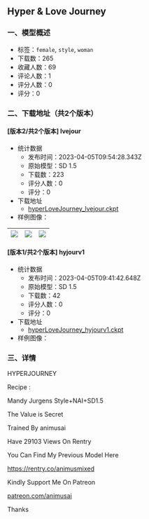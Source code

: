 ## Hyper & Love Journey
### 一、模型概述

- 标签：`female`, `style`, `woman`
- 下载数：265
- 收藏人数：69
- 评论人数：1
- 评分人数：0
- 评分：0

### 二、下载地址（共2个版本）

#### [版本2/共2个版本] lvejour

- 统计数据
  - 发布时间：2023-04-05T09:54:28.343Z
  - 原始模型：SD 1.5
  - 下载数：223
  - 评分人数：0
  - 评分：0
- 下载地址
  - [hyperLoveJourney_lvejour.ckpt](https://civitai.com/api/download/models/36939)
- 样例图像：

| <img src="https://image.civitai.com/xG1nkqKTMzGDvpLrqFT7WA/69c76340-2155-4d01-69cf-2ad90b8d9e00/width=450/417645.jpeg" /> | <img src="https://image.civitai.com/xG1nkqKTMzGDvpLrqFT7WA/9e8260cb-04be-4337-c4b6-cb2eeb94d100/width=450/417649.jpeg" /> | <img src="https://image.civitai.com/xG1nkqKTMzGDvpLrqFT7WA/8ecaeba8-0cd4-4a08-83e4-642256d51900/width=450/417651.jpeg" /> |
| ---- | ---- | ---- |

#### [版本1/共2个版本] hyjourv1

- 统计数据
  - 发布时间：2023-04-05T09:41:42.648Z
  - 原始模型：SD 1.5
  - 下载数：42
  - 评分人数：0
  - 评分：0
- 下载地址
  - [hyperLoveJourney_hyjourv1.ckpt](https://civitai.com/api/download/models/36909)
- 样例图像：

### 三、详情
<p>HYPERJOURNEY</p><p>Recipe :</p><p>Mandy Jurgens Style+NAI+SD1.5</p><p>The Value is Secret</p><p></p><p>Trained By animusai</p><p>Have 29103 Views On Rentry</p><p></p><p>You Can Find My Previous Model Here</p><p><a target="_blank" rel="ugc" href="https://rentry.co/animusmixed">https://rentry.co/animusmixed</a></p><p></p><p>Kindly Support Me On Patreon</p><p><a target="_blank" rel="ugc" href="http://patreon.com/animusai">patreon.com/animusai</a></p><p></p><p>Thanks</p>